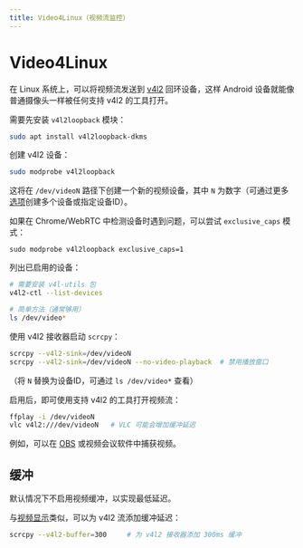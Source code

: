 ```yaml
---
title: Video4Linux（视频流监控）
---
```


# Video4Linux

在 Linux 系统上，可以将视频流发送到 [v4l2] 回环设备，这样 Android 设备就能像普通摄像头一样被任何支持 v4l2 的工具打开。

[v4l2]: https://en.wikipedia.org/wiki/Video4Linux

需要先安装 `v4l2loopback` 模块：

```bash
sudo apt install v4l2loopback-dkms
```

创建 v4l2 设备：

```bash
sudo modprobe v4l2loopback
```

这将在 `/dev/videoN` 路径下创建一个新的视频设备，其中 `N` 为数字（可通过更多[选项](https://github.com/umlaeute/v4l2loopback#options)创建多个设备或指定设备ID）。

如果在 Chrome/WebRTC 中检测设备时遇到问题，可以尝试 `exclusive_caps` 模式：

```
sudo modprobe v4l2loopback exclusive_caps=1
```

列出已启用的设备：

```bash
# 需要安装 v4l-utils 包
v4l2-ctl --list-devices

# 简单方法（通常够用）
ls /dev/video*
```

使用 v4l2 接收器启动 `scrcpy`：

```bash
scrcpy --v4l2-sink=/dev/videoN
scrcpy --v4l2-sink=/dev/videoN --no-video-playback  # 禁用播放窗口
```

（将 `N` 替换为设备ID，可通过 `ls /dev/video*` 查看）

启用后，即可使用支持 v4l2 的工具打开视频流：

```bash
ffplay -i /dev/videoN
vlc v4l2:///dev/videoN   # VLC 可能会增加缓冲延迟
```

例如，可以在 [OBS] 或视频会议软件中捕获视频。

[OBS]: https://obsproject.com/


## 缓冲

默认情况下不启用视频缓冲，以实现最低延迟。

与[视频显示](/zhHans/reference/scrcpy/control/video#buffering)类似，可以为 v4l2 流添加缓冲延迟：

```bash
scrcpy --v4l2-buffer=300     # 为 v4l2 接收器添加 300ms 缓冲
```